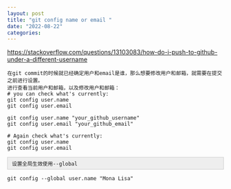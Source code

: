 ```yaml
---
layout: post
title: "git config name or email "
date: "2022-08-22"
categories: 
---
```

<p><a href="https://stackoverflow.com/questions/13103083/how-do-i-push-to-github-under-a-different-username">https://stackoverflow.com/questions/13103083/how-do-i-push-to-github-under-a-different-username</a></p>

<pre>
<code>在git commit的时候就已经确定用户和email是谁，那么想要修改用户和邮箱，就需要在提交之前进行设置。
进行查看当前用户和邮箱，以及修改用户和邮箱：
# you can check what&#39;s currently:
git config user.name
git config user.email

git config user.name &quot;your_github_username&quot;
git config user.email &quot;your_github_email&quot;

# Again check what&#39;s currently:
git config user.name
git config user.email</code></pre>

<div style="background:#eeeeee;border:1px solid #cccccc;padding:5px 10px;"><code>设置全局生效使用--global</code></div>

<pre><span class="comment-copy"><code>git config --global user.name &quot;Mona Lisa&quot;</code></span></pre>

